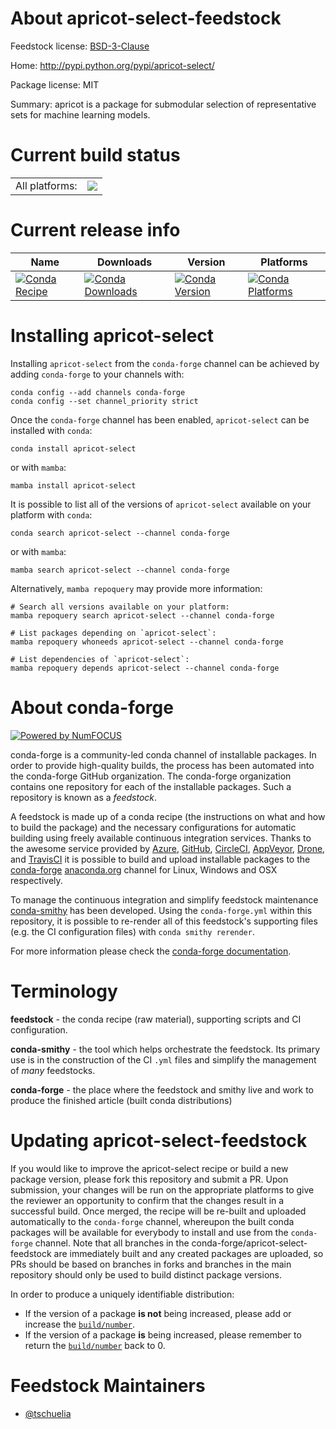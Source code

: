 About apricot-select-feedstock
==============================

Feedstock license: [BSD-3-Clause](https://github.com/conda-forge/apricot-select-feedstock/blob/main/LICENSE.txt)

Home: http://pypi.python.org/pypi/apricot-select/

Package license: MIT

Summary: apricot is a package for submodular selection of representative sets for machine learning models.

Current build status
====================


<table><tr><td>All platforms:</td>
    <td>
      <a href="https://dev.azure.com/conda-forge/feedstock-builds/_build/latest?definitionId=20286&branchName=main">
        <img src="https://dev.azure.com/conda-forge/feedstock-builds/_apis/build/status/apricot-select-feedstock?branchName=main">
      </a>
    </td>
  </tr>
</table>

Current release info
====================

| Name | Downloads | Version | Platforms |
| --- | --- | --- | --- |
| [![Conda Recipe](https://img.shields.io/badge/recipe-apricot--select-green.svg)](https://anaconda.org/conda-forge/apricot-select) | [![Conda Downloads](https://img.shields.io/conda/dn/conda-forge/apricot-select.svg)](https://anaconda.org/conda-forge/apricot-select) | [![Conda Version](https://img.shields.io/conda/vn/conda-forge/apricot-select.svg)](https://anaconda.org/conda-forge/apricot-select) | [![Conda Platforms](https://img.shields.io/conda/pn/conda-forge/apricot-select.svg)](https://anaconda.org/conda-forge/apricot-select) |

Installing apricot-select
=========================

Installing `apricot-select` from the `conda-forge` channel can be achieved by adding `conda-forge` to your channels with:

```
conda config --add channels conda-forge
conda config --set channel_priority strict
```

Once the `conda-forge` channel has been enabled, `apricot-select` can be installed with `conda`:

```
conda install apricot-select
```

or with `mamba`:

```
mamba install apricot-select
```

It is possible to list all of the versions of `apricot-select` available on your platform with `conda`:

```
conda search apricot-select --channel conda-forge
```

or with `mamba`:

```
mamba search apricot-select --channel conda-forge
```

Alternatively, `mamba repoquery` may provide more information:

```
# Search all versions available on your platform:
mamba repoquery search apricot-select --channel conda-forge

# List packages depending on `apricot-select`:
mamba repoquery whoneeds apricot-select --channel conda-forge

# List dependencies of `apricot-select`:
mamba repoquery depends apricot-select --channel conda-forge
```


About conda-forge
=================

[![Powered by
NumFOCUS](https://img.shields.io/badge/powered%20by-NumFOCUS-orange.svg?style=flat&colorA=E1523D&colorB=007D8A)](https://numfocus.org)

conda-forge is a community-led conda channel of installable packages.
In order to provide high-quality builds, the process has been automated into the
conda-forge GitHub organization. The conda-forge organization contains one repository
for each of the installable packages. Such a repository is known as a *feedstock*.

A feedstock is made up of a conda recipe (the instructions on what and how to build
the package) and the necessary configurations for automatic building using freely
available continuous integration services. Thanks to the awesome service provided by
[Azure](https://azure.microsoft.com/en-us/services/devops/), [GitHub](https://github.com/),
[CircleCI](https://circleci.com/), [AppVeyor](https://www.appveyor.com/),
[Drone](https://cloud.drone.io/welcome), and [TravisCI](https://travis-ci.com/)
it is possible to build and upload installable packages to the
[conda-forge](https://anaconda.org/conda-forge) [anaconda.org](https://anaconda.org/)
channel for Linux, Windows and OSX respectively.

To manage the continuous integration and simplify feedstock maintenance
[conda-smithy](https://github.com/conda-forge/conda-smithy) has been developed.
Using the ``conda-forge.yml`` within this repository, it is possible to re-render all of
this feedstock's supporting files (e.g. the CI configuration files) with ``conda smithy rerender``.

For more information please check the [conda-forge documentation](https://conda-forge.org/docs/).

Terminology
===========

**feedstock** - the conda recipe (raw material), supporting scripts and CI configuration.

**conda-smithy** - the tool which helps orchestrate the feedstock.
                   Its primary use is in the construction of the CI ``.yml`` files
                   and simplify the management of *many* feedstocks.

**conda-forge** - the place where the feedstock and smithy live and work to
                  produce the finished article (built conda distributions)


Updating apricot-select-feedstock
=================================

If you would like to improve the apricot-select recipe or build a new
package version, please fork this repository and submit a PR. Upon submission,
your changes will be run on the appropriate platforms to give the reviewer an
opportunity to confirm that the changes result in a successful build. Once
merged, the recipe will be re-built and uploaded automatically to the
`conda-forge` channel, whereupon the built conda packages will be available for
everybody to install and use from the `conda-forge` channel.
Note that all branches in the conda-forge/apricot-select-feedstock are
immediately built and any created packages are uploaded, so PRs should be based
on branches in forks and branches in the main repository should only be used to
build distinct package versions.

In order to produce a uniquely identifiable distribution:
 * If the version of a package **is not** being increased, please add or increase
   the [``build/number``](https://docs.conda.io/projects/conda-build/en/latest/resources/define-metadata.html#build-number-and-string).
 * If the version of a package **is** being increased, please remember to return
   the [``build/number``](https://docs.conda.io/projects/conda-build/en/latest/resources/define-metadata.html#build-number-and-string)
   back to 0.

Feedstock Maintainers
=====================

* [@tschuelia](https://github.com/tschuelia/)

